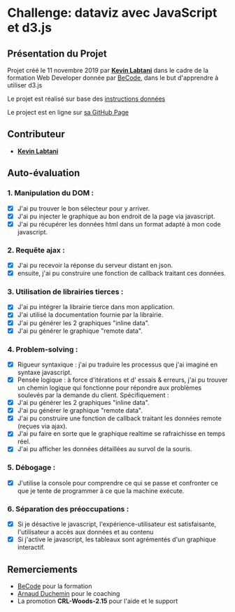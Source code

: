 # Challenge: dataviz avec JavaScript et d3.js

## Présentation du Projet

Projet créé le 11 novembre 2019 par [**Kevin Labtani**](https://github.com/kevin-labtani) dans le cadre de la formation Web Developer donnée par [BeCode](https://www.becode.org/), dans le but d'apprendre à utiliser d3.js

Le projet est réalisé sur base des [instructions données](https://github.com/becodeorg/CRL-Woods-2.15/tree/master/Projects/javascript-challenge-solo)

Le project est en ligne sur [sa GitHub Page](https://kevin-labtani.github.io/js-datavisualisation-challenge/)

## Contributeur

- [**Kevin Labtani**](https://github.com/kevin-labtani)

## Auto-évaluation

### 1. Manipulation du **DOM** :

- [x] J'ai pu trouver le bon sélecteur pour y arriver.
- [x] J'ai pu injecter le graphique au bon endroit de la page via javascript.
- [x] J'ai pu récupérer les données html dans un format adapté à mon code javascript.

### 2. Requête **ajax** :

- [x] J'ai pu recevoir la réponse du serveur distant en json.
- [x] ensuite, j'ai pu construire une fonction de callback traitant ces données.

### 3. Utilisation de **librairies tierces** :

- [x] J'ai pu intégrer la librairie tierce dans mon application.
- [x] J'ai utilisé la documentation fournie par la librairie.
- [x] J'ai pu générer les 2 graphiques "inline data".
- [x] J'ai pu générer le graphique "remote data".

### 4. Problem-solving :

- [x] Rigueur syntaxique : j'ai pu traduire les processus que j'ai imaginé en syntaxe javascript.
- [x] Pensée logique : à force d'itérations et d' essais & erreurs, j'ai pu trouver un chemin logique qui fonctionne pour répondre aux problèmes soulevés par la demande du client.
      Spécifiquement :
- [x] J'ai pu générer les 2 graphiques "inline data".
- [x] J'ai pu générer le graphique "remote data".
- [x] J'ai pu construire une fonction de callback traitant les données remote (reçues via ajax).
- [x] J'ai pu faire en sorte que le graphique realtime se rafraichisse en temps réel.
- [x] J'ai pu afficher les données détaillées au survol de la souris.

### 5. Débogage :

- [x] J'utilise la console pour comprendre ce qui se passe et confronter ce que je tente de programmer à ce que la machine exécute.

### 6. Séparation des préoccupations :

- [x] Si je désactive le javascript, l'expérience-utilisateur est satisfaisante, l'utilisateur a accès aux données et au contenu
- [x] Si j'active le javascript, les tableaux sont agrémentés d'un graphique interactif.

## Remerciements

- [BeCode](https://www.becode.org/) pour la formation
- [Arnaud Duchemin](https://github.com/Cervant3s) pour le coaching
- La promotion **CRL-Woods-2.15** pour l'aide et le support
